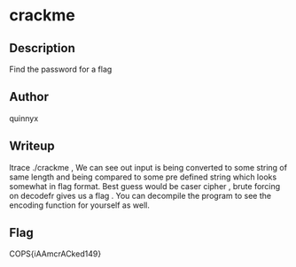 # crackme

## Description
Find the password for a flag
## Author 
quinnyx
## Writeup
ltrace ./crackme , We can see out input is being converted to some string of same length and being compared to some pre defined string which looks somewhat in flag format. Best guess would be caser cipher , brute forcing on decodefr gives us a flag . You can decompile the program to see the encoding function for yourself as well.
## Flag
COPS{iAAmcrACked149}
